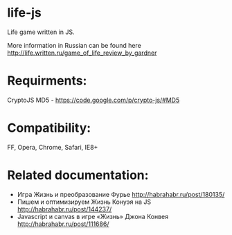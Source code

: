 life-js
=======

Life game written in JS.

More information in Russian can be found here http://life.written.ru/game_of_life_review_by_gardner

Requirments:
=======

CryptoJS MD5 - https://code.google.com/p/crypto-js/#MD5

Compatibility:
=======

FF, Opera, Chrome, Safari, IE8+

Related documentation:
=======

- Игра Жизнь и преобразование Фурье http://habrahabr.ru/post/180135/
- Пишем и оптимизируем Жизнь Конуэя на JS http://habrahabr.ru/post/144237/
- Javascript и canvas в игре «Жизнь» Джона Конвея http://habrahabr.ru/post/111686/
